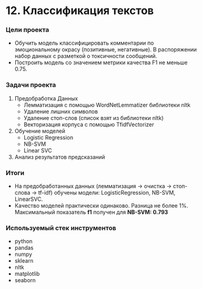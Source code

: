 # 12. Классификация текстов

### Цели проекта

- Обучить модель классифицировать комментарии по эмоциональному окрасу (позитивные, негативные). В распоряжении набор данных с разметкой о токсичности сообщений.
- Построить модель со значением метрики качества F1 не меньше 0.75.

### Задачи проекта

1. Предобработка Данных
   - Лемматизация с помощью WordNetLemmatizer библиотеки nltk
   - Удаление лишних символов
   - Удаление стоп-слов (список взят из библиотеки nltk)
   - Векторизация корпуса с помощью TfidfVectorizer
2. Обучение моделей
   - Logistic Regression
   - NB-SVM
   - Linear SVC
3. Анализ результатов предсказаний

### Итоги

- На предобработанных данных (лемматизация -> очистка -> стоп-слова -> tf-idf) обучены модели: LogisticRegression, NB-SVM, LinearSVC.
- Качество моделей практически одинаково. Разница не более 1%. Максимальный показатель **f1** получен для **NB-SVM: 0.793**

### Используемый стек инструментов

- python
- pandas
- numpy
- sklearn
- nltk
- matplotlib
- seaborn
